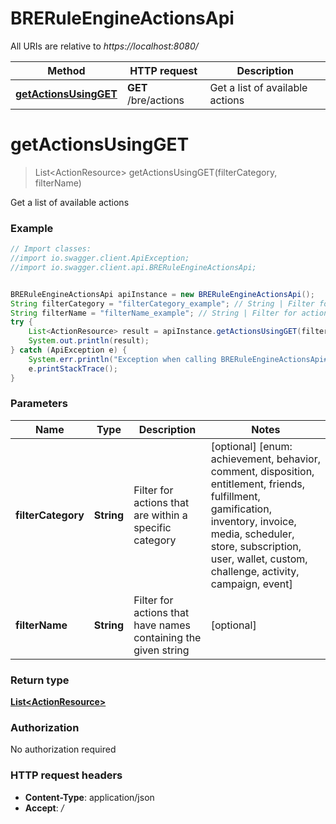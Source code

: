 # BRERuleEngineActionsApi

All URIs are relative to *https://localhost:8080/*

Method | HTTP request | Description
------------- | ------------- | -------------
[**getActionsUsingGET**](BRERuleEngineActionsApi.md#getActionsUsingGET) | **GET** /bre/actions | Get a list of available actions


<a name="getActionsUsingGET"></a>
# **getActionsUsingGET**
> List&lt;ActionResource&gt; getActionsUsingGET(filterCategory, filterName)

Get a list of available actions

### Example
```java
// Import classes:
//import io.swagger.client.ApiException;
//import io.swagger.client.api.BRERuleEngineActionsApi;


BRERuleEngineActionsApi apiInstance = new BRERuleEngineActionsApi();
String filterCategory = "filterCategory_example"; // String | Filter for actions that are within a specific category
String filterName = "filterName_example"; // String | Filter for actions that have names containing the given string
try {
    List<ActionResource> result = apiInstance.getActionsUsingGET(filterCategory, filterName);
    System.out.println(result);
} catch (ApiException e) {
    System.err.println("Exception when calling BRERuleEngineActionsApi#getActionsUsingGET");
    e.printStackTrace();
}
```

### Parameters

Name | Type | Description  | Notes
------------- | ------------- | ------------- | -------------
 **filterCategory** | **String**| Filter for actions that are within a specific category | [optional] [enum: achievement, behavior, comment, disposition, entitlement, friends, fulfillment, gamification, inventory, invoice, media, scheduler, store, subscription, user, wallet, custom, challenge, activity, campaign, event]
 **filterName** | **String**| Filter for actions that have names containing the given string | [optional]

### Return type

[**List&lt;ActionResource&gt;**](ActionResource.md)

### Authorization

No authorization required

### HTTP request headers

 - **Content-Type**: application/json
 - **Accept**: *_/_*

